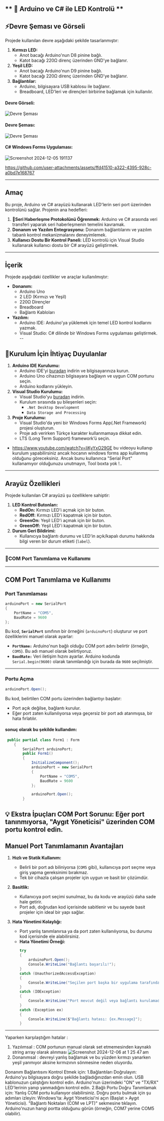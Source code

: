 ** 🌟 Arduino ve C# ile LED Kontrolü **
---
## **⚡Devre Şeması ve Görseli**
Projede kullanılan devre aşağıdaki şekilde tasarlanmıştır:
1. **Kırmızı LED:**
   - Anot bacağı Arduino'nun D8 pinine bağlı.
   - Katot bacağı 220Ω direnç üzerinden GND'ye bağlanır.
2. **Yeşil LED:**
   - Anot bacağı Arduino'nun D9 pinine bağlı.
   - Katot bacağı 220Ω direnç üzerinden GND'ye bağlanır.
3. **Bağlantılar:**
   - Arduino, bilgisayara USB kablosu ile bağlanır.
   - Breadboard, LED'leri ve dirençleri birbirine bağlamak için kullanılır.
#### **Devre Görseli:**
![Devre Şeması](https://github.com/user-attachments/assets/951808c5-f4dc-4462-8462-5a895223e429)

#### Devre Şeması:
![Devre Şeması](https://github.com/user-attachments/assets/9d59806b-51db-40e1-8381-89ed14ba55b2)

#### C# Windows Forms Uygulaması:
![Screenshot 2024-12-05 191137](https://github.com/user-attachments/assets/92dae0aa-5278-4dd2-964e-b3758c047ffd)

https://github.com/user-attachments/assets/ffd41510-a322-4395-928c-a0bd7e168767

---
## **Amaç**
Bu proje, Arduino ve C# arayüzü kullanarak LED'lerin seri port üzerinden kontrolünü sağlar. Projenin ana hedefleri:
1. **📡Seri Haberleşme Protokolünü Öğrenmek:** Arduino ve C# arasında veri transferi yaparak seri haberleşmenin temelini kavramak.
2. **Donanım ve Yazılım Entegrasyonu:** Donanım bağlantılarını ve yazılım tabanlı kontrol mekanizmalarını deneyimlemek.
3. **Kullanıcı Dostu Bir Kontrol Paneli:** LED kontrolü için Visual Studio kullanarak kullanıcı dostu bir C# arayüzü geliştirmek.
---
## **İçerik**
Projede aşağıdaki özellikler ve araçlar kullanılmıştır:
- **Donanım:** 
  - Arduino Uno
  - 2 LED (Kırmızı ve Yeşil)
  - 220Ω Dirençler
  - Breadboard
  - Bağlantı Kabloları
- **Yazılım:**
  - Arduino IDE: Arduino'ya yüklemek için temel LED kontrol kodlarını yazmak.
  - Visual Studio: C# dilinde bir Windows Forms uygulaması geliştirmek.
--
## **🔧Kurulum İçin İhtiyaç Duyulanlar**
1. **Arduino IDE Kurulumu:**
   - Arduino IDE'yi [buradan](https://www.arduino.cc/en/software) indirin ve bilgisayarınıza kurun.
   - Arduino Uno cihazınızı bilgisayara bağlayın ve uygun COM portunu seçin.
   - Arduino kodlarını yükleyin.
2. **Visual Studio Kurulumu:**
   - Visual Studio'yu [buradan](https://visualstudio.microsoft.com/downloads/) indirin.
   - Kurulum sırasında şu bileşenleri seçin:
     - `.Net Desktop Development`
     - `Data Storage and Processing`
3. **Proje Kurulumu:**
   - Visual Studio'da yeni bir Windows Forms App(.Net Framework) projesi oluşturun.
   - Proje adı verirken Türkçe karakter kullanmamaya dikkat edin.
   - LTS (Long Term Support) framework’ü seçin.
  
- https://www.youtube.com/watch?v=liKyYxO29GE bu videoyu kullanıp kurulum yapabilirsiniz ancak hocanın windows forms app kullanmış olduğunu göreceksiniz. Ancak bunu kullanınca "Serial Port" kullanamıyor olduğunuzu unutmayın, Tool boxta yok !..
---
## **Arayüz Özellikleri**
Projede kullanılan C# arayüzü şu özelliklere sahiptir:
1. **LED Kontrol Butonları:**
   - **RedOn:** Kırmızı LED'i açmak için bir buton.
   - **RedOff:** Kırmızı LED'i kapatmak için bir buton.
   - **GreenOn:** Yeşil LED'i açmak için bir buton.
   - **GreenOff:** Yeşil LED'i kapatmak için bir buton.
2. **Durum Geri Bildirimi:**
   - Kullanıcıya bağlantı durumu ve LED'in açık/kapalı durumu hakkında bilgi veren bir durum etiketi (`label`).
---
### **🔌COM Port Tanımlama ve Kullanımı**
---
## **COM Port Tanımlama ve Kullanımı**
### **Port Tanımlaması**
```csharp
arduinoPort = new SerialPort
{
    PortName = "COM5",
    BaudRate = 9600
};
```
Bu kod, **`SerialPort`** sınıfının bir örneğini (`arduinoPort`) oluşturur ve port özelliklerini manuel olarak ayarlar:
- **`PortName:`** Arduino'nun bağlı olduğu COM port adını belirtir (örneğin, `COM5`). Bu adı manuel olarak belirtiyoruz.
- **`BaudRate:`** Veri iletişim hızını ayarlar. Arduino kodunda `Serial.begin(9600)` olarak tanımlandığı için burada da `9600` seçilmiştir.

---
### **Portu Açma**
```csharp
arduinoPort.Open();
```

Bu kod, belirtilen COM portu üzerinden bağlantıyı başlatır:
- Port açık değilse, bağlantı kurulur.
- Eğer port zaten kullanılıyorsa veya geçersiz bir port adı atanmışsa, bir hata fırlatılır.

#### sonuç olarak bu şekilde kullandım:
```csharp
 public partial class Form1 : Form
    {
        SerialPort arduinoPort;
        public Form1()
        {
            InitializeComponent();
            arduinoPort = new SerialPort
            {
                PortName = "COM5",
                BaudRate = 9600
            };

            arduinoPort.Open();
        }
```

💡 Ekstra İpuçları
COM Port Sorunu: Eğer port tanınmıyorsa, "Aygıt Yöneticisi" üzerinden COM portu kontrol edin.
---
## **Manuel Port Tanımlamanın Avantajları**

1. **Hızlı ve Statik Kullanım:**
   - Belirli bir port adı biliniyorsa (`COM5` gibi), kullanıcıya port seçme veya giriş yapma gereksinimi bırakmaz.
   - Tek bir cihazla çalışan projeler için uygun ve basit bir çözümdür.

2. **Basitlik:**
   - Kullanıcıya port seçimi sunulmaz, bu da kodu ve arayüzü daha sade hale getirir.
   - Port adı, doğrudan kod içerisinde sabitlenir ve bu sayede basit projeler için ideal bir yapı sağlar.

3. **Hata Yönetimi Kolaylığı:**
   - Port yanlış tanımlanırsa ya da port zaten kullanılıyorsa, bu durumu kod içerisinde ele alabilirsiniz.
   - **Hata Yönetimi Örneği:**
     ```csharp
     try
     {
         arduinoPort.Open();
         Console.WriteLine("Bağlantı başarılı!");
     }
     catch (UnauthorizedAccessException)
     {
         Console.WriteLine("Seçilen port başka bir uygulama tarafından kullanılıyor.");
     }
     catch (IOException)
     {
         Console.WriteLine("Port mevcut değil veya bağlantı kurulamadı.");
     }
     catch (Exception ex)
     {
         Console.WriteLine($"Bağlantı hatası: {ex.Message}");
     }
     ```
---

Yaparken karşılaştığım hatalar : 
1. Yazılımsal : COM portunun manual olarak set etmemesinden kaynaklı string array olarak alınması
![Screenshot 2024-12-06 at 1 25 47 am](https://github.com/user-attachments/assets/ab3e012f-c216-4a64-ba21-403fac513905)
2. Donanımsal : devreyi yanlış bağlamak ve bu yüzden kırmızı yanarken yeşil yanmıyor aksine kırmızının sönmesine neden oluyordu.

Donanım Bağlantısını Kontrol Etmek için:
1.Bağlantıları Doğrulayın:
Arduino'yu bilgisayara doğru şekilde bağladığınızdan emin olun. USB kablonuzun çalıştığını kontrol edin.
Arduino'nun üzerindeki "ON" ve "TX/RX" LED'lerinin yanıp yanmadığını kontrol edin.
2.Bağlı Portu Doğru Tanımlamak için:
Yanlış COM portu kullanıyor olabilirsiniz. Doğru portu bulmak için şu adımları izleyin:
Windows'ta: Aygıt Yöneticisi'ni açın (Başlat > Aygıt Yöneticisi).
"Bağlantı Noktaları (COM ve LPT)" sekmesine tıklayın.
Arduino'nuzun hangi portta olduğunu görün (örneğin, COM7 yerine COM5 olabilir).
